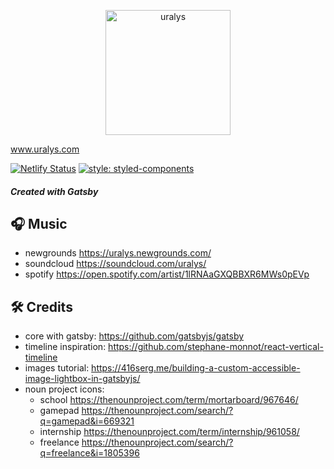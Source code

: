 <p align="center">
  <img width="200" alt="uralys" src="https://user-images.githubusercontent.com/910636/98414468-b5514300-207b-11eb-84e0-b7410d872ecc.png" />

<a href='www.uralys.com'>www.uralys.com</a>

</p>

[![Netlify Status](https://api.netlify.com/api/v1/badges/b119faf7-3230-4571-a50e-ab522c37033d/deploy-status)](https://app.netlify.com/sites/uralys/deploys) [![style: styled-components](https://img.shields.io/badge/-%F0%9F%92%85%20styled--components-orange.svg?colorB=415)](https://github.com/styled-components/styled-components)

##### Created with Gatsby

## 🎧 Music

- newgrounds <https://uralys.newgrounds.com/>
- soundcloud <https://soundcloud.com/uralys/>
- spotify <https://open.spotify.com/artist/1lRNAaGXQBBXR6MWs0pEVp>

## 🛠 Credits

- core with gatsby: <https://github.com/gatsbyjs/gatsby>
- timeline inspiration: <https://github.com/stephane-monnot/react-vertical-timeline>
- images tutorial: <https://416serg.me/building-a-custom-accessible-image-lightbox-in-gatsbyjs/>
- noun project icons:
  - school <https://thenounproject.com/term/mortarboard/967646/>
  - gamepad <https://thenounproject.com/search/?q=gamepad&i=669321>
  - internship <https://thenounproject.com/term/internship/961058/>
  - freelance <https://thenounproject.com/search/?q=freelance&i=1805396>
